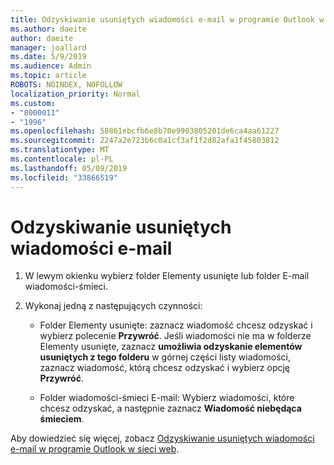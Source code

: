 ```yaml
---
title: Odzyskiwanie usuniętych wiadomości e-mail w programie Outlook w sieci web
ms.author: daeite
author: daeite
manager: joallard
ms.date: 5/9/2019
ms.audience: Admin
ms.topic: article
ROBOTS: NOINDEX, NOFOLLOW
localization_priority: Normal
ms.custom:
- "8000011"
- "1996"
ms.openlocfilehash: 58861ebcfb6e8b70e9903805201de6ca4aa61227
ms.sourcegitcommit: 2247a2e723b6c0a1cf3af1f2d82afa1f45803812
ms.translationtype: MT
ms.contentlocale: pl-PL
ms.lasthandoff: 05/09/2019
ms.locfileid: "33866519"
---
```

# <a name="recover-deleted-email"></a>Odzyskiwanie usuniętych wiadomości e-mail

1. W lewym okienku wybierz folder Elementy usunięte lub folder E-mail wiadomości-śmieci.

2. Wykonaj jedną z następujących czynności:

    - Folder Elementy usunięte: zaznacz wiadomość chcesz odzyskać i wybierz polecenie **Przywróć**. Jeśli wiadomości nie ma w folderze Elementy usunięte, zaznacz **umożliwia odzyskanie elementów usuniętych z tego folderu** w górnej części listy wiadomości, zaznacz wiadomość, którą chcesz odzyskać i wybierz opcję **Przywróć**.

    - Folder wiadomości-śmieci E-mail: Wybierz wiadomości, które chcesz odzyskać, a następnie zaznacz **Wiadomość niebędąca śmieciem**.

Aby dowiedzieć się więcej, zobacz [Odzyskiwanie usuniętych wiadomości e-mail w programie Outlook w sieci web](https://support.office.com/article/a8ca78ac-4721-4066-95dd-571842e9fb11).